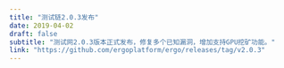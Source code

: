 ```yaml
---
title: "测试链2.0.3发布"
date: 2019-04-02
draft: false
subtitle: "测试网2.0.3版本正式发布，修复多个已知漏洞，增加支持GPU挖矿功能。"
link: "https://github.com/ergoplatform/ergo/releases/tag/v2.0.3"
---
```

